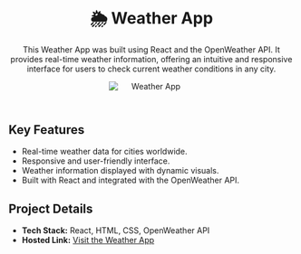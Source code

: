 <!DOCTYPE html>
<html lang="en">
<head>
    <meta charset="UTF-8">
    <meta name="viewport" content="width=device-width, initial-scale=1.0">
</head>
<body>
    <header>
        <h1>🌦 Weather App</h1>
        <p>This Weather App was built using React and the OpenWeather API. It provides real-time weather information, offering an intuitive and responsive interface for users to check current weather conditions in any city.</p>
       <img src="https://github.com/user-attachments/assets/e341ed65-686e-4e50-aee3-9398b8c19b25" alt="Weather App" style="max-width: 150px; display: block; margin: 0 auto;">
    </header>
    <section>
        <h2>Key Features</h2>
        <ul>
            <li>Real-time weather data for cities worldwide.</li>
            <li>Responsive and user-friendly interface.</li>
            <li>Weather information displayed with dynamic visuals.</li>
            <li>Built with React and integrated with the OpenWeather API.</li>
        </ul>
    </section>

   <section>
        <h2>Project Details</h2>
        <ul>
            <li><strong>Tech Stack:</strong> React, HTML, CSS, OpenWeather API</li>
            <li><strong>Hosted Link:</strong> <a href="https://hiweathery.netlify.app/" target="_blank">Visit the Weather App</a></li>
        </ul>
    </section>
</body>
</html>
